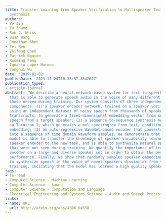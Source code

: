 ```yaml
---
title: Transfer Learning from Speaker Verification to Multispeaker Text-To-Speech
  Synthesis
authors:
- Ye Jia
- Yu Zhang
- Ron J. Weiss
- Quan Wang
- Jonathan Shen
- Fei Ren
- Zhifeng Chen
- Patrick Nguyen
- Ruoming Pang
- Ignacio Lopez Moreno
- Yonghui Wu
date: '2019-01-02'
publishDate: '2023-11-24T10:38:57.834267Z'
publication_types:
- article-journal
abstract: 'We describe a neural network-based system for text-to-speech (TTS) synthesis
  that is able to generate speech audio in the voice of many different speakers, including
  those unseen during training. Our system consists of three independently trained
  components: (1) a speaker encoder network, trained on a speaker verification task
  using an independent dataset of noisy speech from thousands of speakers without
  transcripts, to generate a fixed-dimensional embedding vector from seconds of reference
  speech from a target speaker; (2) a sequence-to-sequence synthesis network based
  on Tacotron 2, which generates a mel spectrogram from text, conditioned on the speaker
  embedding; (3) an auto-regressive WaveNet-based vocoder that converts the mel spectrogram
  into a sequence of time domain waveform samples. We demonstrate that the proposed
  model is able to transfer the knowledge of speaker variability learned by the discriminatively-trained
  speaker encoder to the new task, and is able to synthesize natural speech from speakers
  that were not seen during training. We quantify the importance of training the speaker
  encoder on a large and diverse speaker set in order to obtain the best generalization
  performance. Finally, we show that randomly sampled speaker embeddings can be used
  to synthesize speech in the voice of novel speakers dissimilar from those used in
  training, indicating that the model has learned a high quality speaker representation.'
tags:
- to-read
- Computer Science - Machine Learning
- Computer Science - Sound
- Computer Science - Computation and Language
- Electrical Engineering and Systems Science - Audio and Speech Processing
links:
- name: URL
  url: http://arxiv.org/abs/1806.04558
---
```

